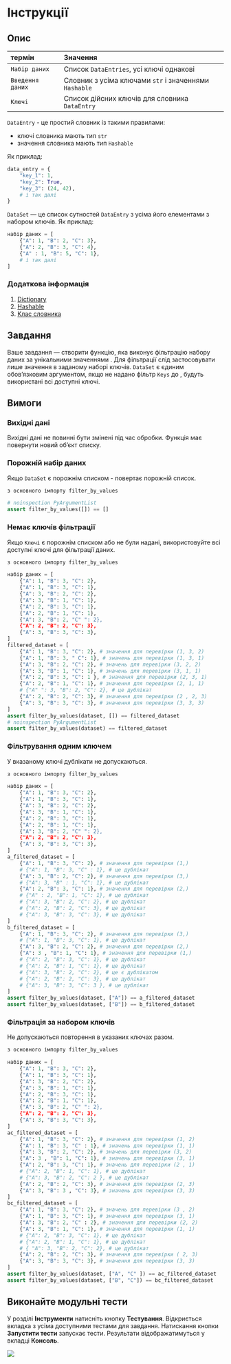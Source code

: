 # Інструкції

## Опис

| термін           | Значення                                              |
| :--------------- | :---------------------------------------------------- |
| `Набір даних`    | Список `DataEntries`, усі ключі однакові              |
| `Введення даних` | Словник з усіма ключами `str` і значеннями `Hashable` |
| `Ключі`          | Список дійсних ключів для словника `DataEntry`        |

`DataEntry` - це простий словник із такими правилами:

- ключі словника мають тип `str`
- значення словника мають тип `Hashable`

Як приклад:

```python
data_entry = {
    "key_1": 1,
    "key_2": True,
    "key_3": (24, 42),
    # і так далі
}
```

`DataSet` — це список сутностей `DataEntry` з усіма його елементами з
набором ключів. Як приклад:

```python
набір даних = [
    {"A": 1, "B": 2, "C": 3},
    {"A": 2, "B": 3, "C": 4},
    {"A" : 1, "B": 5, "C": 1},
    # і так далі
]
```

### Додаткова інформація

1. [Dictionary](https://docs.python.org/3/glossary.html#term-dictionary)
2. [Hashable](https://docs.python.org/3/glossary.html#term-hashable)
3. [Клас словника](https://docs.python.org/3/library/stdtypes.html#dict)

## Завдання

Ваше завдання — створити функцію, яка виконує фільтрацію набору даних за унікальними значеннями
. Для фільтрації слід застосовувати лише значення в заданому наборі ключів.
`DataSet` є єдиним обов’язковим аргументом, якщо не надано фільтр `Keys` до
, будуть використані всі доступні ключі.

## Вимоги

### Вихідні дані

Вихідні дані не повинні бути змінені під час обробки.
Функція має повернути новий об’єкт списку.

### Порожній набір даних

Якщо `DataSet` є порожнім списком - повертає порожній список.

```python
з основного імпорту filter_by_values

# noinspection PyArgumentList
assert filter_by_values([]) == []
```

### Немає ключів фільтрації

Якщо `Ключі` є порожнім списком або не були надані, використовуйте всі доступні ключі
для фільтрації даних.

```python
з основного імпорту filter_by_values

набір даних = [
    {"A": 1, "B": 3, "C": 2},
    {"A": 1, "B": 3, "C": 1},
    {"A": 3, "B": 2, "C": 2},
    {"A": 3, "B": 1, "C": 1},
    {"A": 2, "B": 3, "C": 1},
    {"A": 2, "B": 1, "C": 1},
    {"A": 3, "B": 2, "C" ": 2},
    {"A": 2, "B": 2, "C": 3},
    {"A": 3, "B": 3, "C": 3},
]
filtered_dataset = [
    {"A": 1, "B": 3, "C": 2}, # значення для перевірки (1, 3, 2)
    {"A": 1, "B": 3, " C": 1}, # значень для перевірки (1, 3, 1)
    {"A": 3, "B": 2, "C": 2}, # значень для перевірки (3, 2, 2)
    {"A": 3, "B": 1, "C": 1}, # значень для перевірки (3, 1, 1)
    {"A": 2, "B": 3, "C": 1 }, # значення для перевірки (2, 3, 1)
    {"A": 2, "B": 1, "C": 1}, # значення для перевірки (2, 1, 1)
    # {"A" ": 3, "B": 2, "C": 2}, # це дублікат
    {"A": 2, "B": 2, "C": 3}, # значення для перевірки (2 , 2, 3)
    {"A": 3, "B": 3, "C": 3}, # значення для перевірки (3, 3, 3)
]
assert filter_by_values(dataset, []) == filtered_dataset
# noinspection PyArgumentList
assert filter_by_values(dataset) == filtered_dataset
```

### Фільтрування одним ключем

У вказаному ключі дублікати не допускаються.

```python
з основного імпорту filter_by_values

набір даних = [
    {"A": 1, "B": 3, "C": 2},
    {"A": 1, "B": 3, "C": 1},
    {"A": 3, "B": 2, "C": 2},
    {"A": 3, "B": 1, "C": 1},
    {"A": 2, "B": 3, "C": 1},
    {"A": 2, "B": 1, "C": 1},
    {"A": 3, "B": 2, "C" ": 2},
    {"A": 2, "B": 2, "C": 3},
    {"A": 3, "B": 3, "C": 3},
]
a_filtered_dataset = [
    {"A": 1, "B": 3, "C": 2}, # значення для перевірки (1,)
    # {"A": 1, "B": 3, "C" : 1}, # це дублікат
    {"A": 3, "B": 2, "C": 2}, # значення для перевірки (3,)
    # {"A": 3, "B" : 1, "C": 1}, # це дублікат
    {"A": 2, "B": 3, "C": 1}, # значення для перевірки (2,)
    # {"A" : 2, "B": 1, "C": 1}, # це дублікат
    # {"A": 3, "B": 2, "C": 2}, # це дублікат
    # {"A": 2, "B": 2, "C": 3}, # це дублікат
    # {"A": 3, "B": 3, "C": 3}, # це дублікат
]
b_filtered_dataset = [
    {"A": 1, "B": 3, "C": 2}, # значення для перевірки (3,)
    # {"A": 1, "B": 3, "C": 1}, # це дублікат
    {"A": 3, "B": 2, "C": 2}, # значення для перевірки (2,)
    {"A": 3 , "B": 1, "C": 1}, # значення для перевірки (1,)
    # {"A": 2, "B": 3, "C": 1}, # це дублікат
    # {"A": 2, "B": 1, "C": 1}, # це дублікат
    # {"A": 3, "B": 2, "C": 2}, # це є дублікатом
    # {"A": 2, "B": 2, "C": 3}, # це дублікат
    # {"A": 3, "B": 3, "C": 3 }, # це дублікат
]
assert filter_by_values(dataset, ["A"]) == a_filtered_dataset
assert filter_by_values(dataset, ["B"]) == b_filtered_dataset
```

### Фільтрація за набором ключів

Не допускаються повторення в указаних ключах разом.

```python
з основного імпорту filter_by_values

набір даних = [
    {"A": 1, "B": 3, "C": 2},
    {"A": 1, "B": 3, "C": 1},
    {"A": 3, "B": 2, "C": 2},
    {"A": 3, "B": 1, "C": 1},
    {"A": 2, "B": 3, "C": 1},
    {"A": 2, "B": 1, "C": 1},
    {"A": 3, "B": 2, "C" ": 2},
    {"A": 2, "B": 2, "C": 3},
    {"A": 3, "B": 3, "C": 3},
]
ac_filtered_dataset = [
    {"A": 1, "B": 3, "C": 2}, # значення для перевірки (1, 2)
    {"A": 1, "B": 3, "C" : 1}, # значень для перевірки (1, 1)
    {"A": 3, "B": 2, "C": 2}, # значень для перевірки (3, 2)
    {"A": 3 , "B": 1, "C": 1}, # значень для перевірки (3, 1)
    {"A": 2, "B": 3, "C": 1}, # значень для перевірки (2 , 1)
    # {"A": 2, "B": 1, "C": 1}, # це дублікат
    # {"A": 3, "B": 2, "C": 2 }, # це дублікат
    {"A": 2, "B": 2, "C": 3}, # значення для перевірки (2, 3)
    {"A": 3, "B": 3 , "C": 3}, # значень для перевірки (3, 3)
]
bc_filtered_dataset = [
    {"A": 1, "B": 3, "C": 2}, # значень для перевірки (3 , 2)
    {"A": 1, "B": 3, "C": 1}, # значення для перевірки (3, 1)
    {"A": 3, "B": 2, "C" : 2}, # значення для перевірки (2, 2)
    {"A": 3, "B": 1, "C": 1}, # значення для перевірки (1, 1)
    # {"A": 2, "B": 3, "C": 1}, # це дублікат
    # {"A": 2, "B": 1, "C": 1}, # це дублікат
    # { "A": 3, "B": 2, "C": 2}, # це дублікат
    {"A": 2, "B": 2, "C": 3}, # значення для перевірки ( 2, 3)
    {"A": 3, "B": 3, "C": 3}, # значення для перевірки (3, 3)
]
assert filter_by_values(dataset, ["A", "C" ]) == ac_filtered_dataset
assert filter_by_values(dataset, ["B", "C"]) == bc_filtered_dataset
```

## Виконайте модульні тести

У розділі **Інструменти** натисніть кнопку **Тестування**.
Відкриється вкладка з усіма доступними тестами для завдання.
Натискання кнопки **Запустити тести** запускає тести.
Результати відображатимуться у вкладці **Консоль**.

![](./assets/tests-passed.png)
